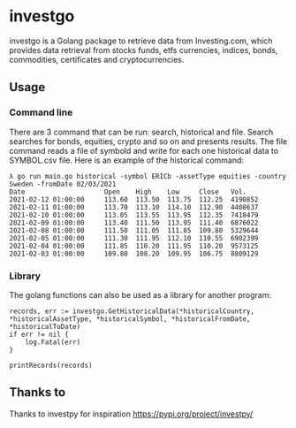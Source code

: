 # investgo
investgo is a Golang package to retrieve data from Investing.com, which provides data retrieval from stocks funds, etfs currencies, indices, bonds, commodities, certificates and cryptocurrencies.

## Usage

### Command line
There are 3 command that can be run: search, historical and file. Search searches for bonds, equities, crypto and so on and presents results. The file command reads a file of symbold and write for each one historical data to SYMBOL.csv file. Here is an example of the historical command:

```
λ go run main.go historical -symbol ERICb -assetType equities -country Sweden -fromDate 02/03/2021
Date                    Open    High    Low     Close   Vol.
2021-02-12 01:00:00     113.60  113.50  113.75  112.25  4190852
2021-02-11 01:00:00     113.70  113.10  114.10  112.90  4408637
2021-02-10 01:00:00     113.05  113.55  113.95  112.35  7418479
2021-02-09 01:00:00     113.40  111.50  113.95  111.40  6876022
2021-02-08 01:00:00     111.50  111.05  111.85  109.80  5329644
2021-02-05 01:00:00     111.30  111.95  112.10  110.55  6902399
2021-02-04 01:00:00     111.85  110.20  111.95  110.20  9573125
2021-02-03 01:00:00     109.80  108.20  109.95  106.75  8809129
```

### Library
The golang functions can also be used as a library for another program:
```golang
records, err := investgo.GetHistoricalData(*historicalCountry, *historicalAssetType, *historicalSymbol, *historicalFromDate, *historicalToDate)
if err != nil {
	log.Fatal(err)
}

printRecords(records)
```

## Thanks to
Thanks to investpy for inspiration https://pypi.org/project/investpy/
